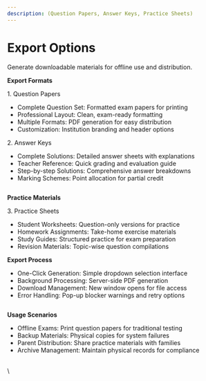 ```yaml
---
description: (Question Papers, Answer Keys, Practice Sheets)
---
```


# Export Options

Generate downloadable materials for offline use and distribution.

**Export Formats**

1\. Question Papers

* Complete Question Set: Formatted exam papers for printing
* Professional Layout: Clean, exam-ready formatting
* Multiple Formats: PDF generation for easy distribution
* Customization: Institution branding and header options

2\. Answer Keys

* Complete Solutions: Detailed answer sheets with explanations
* Teacher Reference: Quick grading and evaluation guide
* Step-by-step Solutions: Comprehensive answer breakdowns
* Marking Schemes: Point allocation for partial credit

<figure><img src="../../.gitbook/assets/Screenshot 2025-08-21 at 9.35.55 PM.png" alt=""><figcaption></figcaption></figure>

**Practice Materials**

3\. Practice Sheets

* Student Worksheets: Question-only versions for practice
* Homework Assignments: Take-home exercise materials
* Study Guides: Structured practice for exam preparation
* Revision Materials: Topic-wise question compilations

**Export Process**

* One-Click Generation: Simple dropdown selection interface
* Background Processing: Server-side PDF generation
* Download Management: New window opens for file access
* Error Handling: Pop-up blocker warnings and retry options

<figure><img src="../../.gitbook/assets/Screenshot 2025-08-21 at 9.36.58 PM.png" alt=""><figcaption></figcaption></figure>

**Usage Scenarios**

* Offline Exams: Print question papers for traditional testing
* Backup Materials: Physical copies for system failures
* Parent Distribution: Share practice materials with families
* Archive Management: Maintain physical records for compliance

\
\
